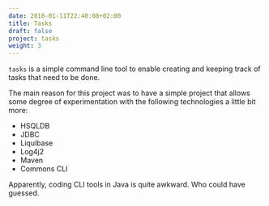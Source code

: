 ```yaml
---
date: 2018-01-11T22:40:08+02:00
title: Tasks
draft: false
project: tasks
weight: 3
---
```

`tasks` is a simple command line tool to enable creating and keeping track of tasks 
that need to be done.

The main reason for this project was to have a simple project that allows some 
degree of experimentation with the following technologies a little bit more:

- HSQLDB
- JDBC
- Liquibase
- Log4j2
- Maven
- Commons CLI

Apparently, coding CLI tools in Java is quite awkward. Who could have guessed.